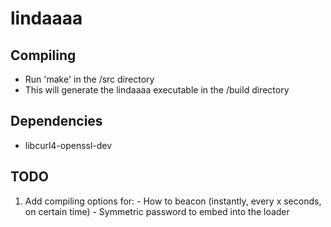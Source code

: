 # lindaaaa

## Compiling
  * Run 'make' in the /src directory  
  * This will generate the lindaaaa executable in the /build directory

## Dependencies
  * libcurl4-openssl-dev
  
## TODO
  1. Add compiling options for:
    - How to beacon (instantly, every x seconds, on certain time)
    - Symmetric password to embed into the loader
